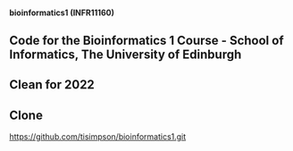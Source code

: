 #### bioinformatics1 (INFR11160)
## Code for the Bioinformatics 1 Course - School of Informatics, The University of Edinburgh

## Clean for 2022

## Clone
https://github.com/tisimpson/bioinformatics1.git
